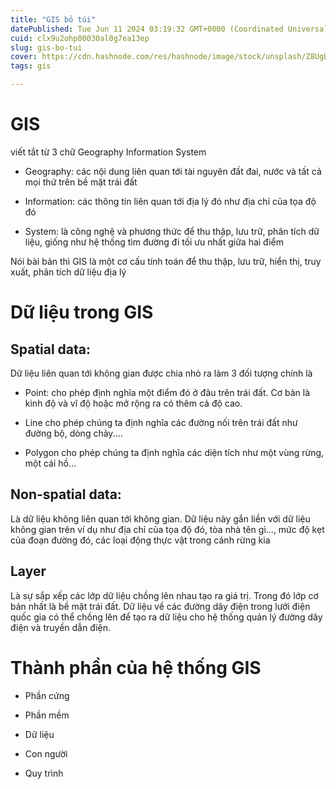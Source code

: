 ```yaml
---
title: "GIS bỏ túi"
datePublished: Tue Jun 11 2024 03:19:32 GMT+0000 (Coordinated Universal Time)
cuid: clx9u2ohp00030al0g7ea13ep
slug: gis-bo-tui
cover: https://cdn.hashnode.com/res/hashnode/image/stock/unsplash/Z8UgB80_46w/upload/0eaae7cf30c2a49d131006747f533b57.jpeg
tags: gis

---
```


# GIS

viết tắt từ 3 chữ Geography Information System

* Geography: các nội dung liên quan tới tài nguyên đất đai, nước và tất cả mọi thứ trên bề mặt trái đất
    
* Information: các thông tin liên quan tới địa lý đó như địa chỉ của tọa độ đó
    
* System: là công nghệ và phương thức để thu thập, lưu trữ, phân tích dữ liệu, giống như hệ thống tìm đường đi tối ưu nhất giữa hai điểm
    

Nói bài bản thì GIS là một cơ cấu tính toán để thu thập, lưu trữ, hiển thị, truy xuất, phân tích dữ liệu địa lý

# Dữ liệu trong GIS

## Spatial data:

Dữ liệu liên quan tới không gian được chia nhỏ ra làm 3 đối tượng chính là

* Point: cho phép định nghĩa một điểm đó ở đâu trên trái đất. Cơ bản là kinh độ và vĩ độ hoặc mở rộng ra có thêm cả độ cao.
    
* Line cho phép chúng ta định nghĩa các đường nối trên trái đất như đường bộ, dòng chảy....
    
* Polygon cho phép chúng ta định nghĩa các diện tích như một vùng rừng, một cái hồ...
    

## Non-spatial data:

Là dữ liệu không liên quan tới không gian. Dữ liệu này gắn liền với dữ liệu không gian trên ví dụ như địa chỉ của tọa độ đó, tòa nhà tên gì..., mức độ kẹt của đoạn đường đó, các loại động thực vật trong cánh rừng kia

## Layer

Là sự sắp xếp các lớp dữ liệu chồng lên nhau tạo ra giá trị. Trong đó lớp cơ bản nhất là bề mặt trái đất. Dữ liệu về các đường dây điện trong lưới điện quốc gia có thể chồng lên để tạo ra dữ liệu cho hệ thống quản lý đường dây điện và truyền dẫn điện.

# Thành phần của hệ thống GIS

* Phần cứng
    
* Phần mềm
    
* Dữ liệu
    
* Con người
    
* Quy trình